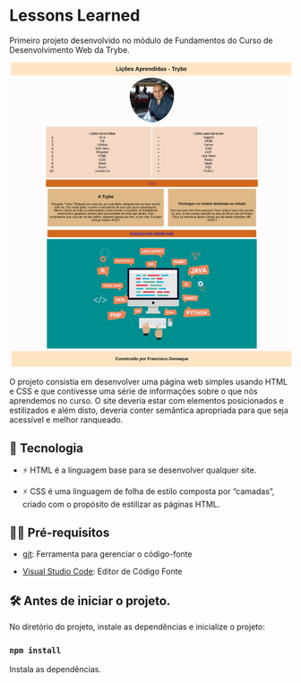 # Lessons Learned

Primeiro projeto desenvolvido no módulo de Fundamentos do Curso de Desenvolvimento Web da Trybe.

![preview](.github/preview.png)

O projeto consistia em desenvolver uma página web simples usando HTML e CSS e que contivesse uma série de informações sobre o que nós aprendemos no curso. O site deveria estar com elementos posicionados e estilizados e além disto, deveria conter semântica apropriada para que seja acessível e melhor ranqueado.

## 🚀 Tecnologia

- ⚡ HTML é a linguagem base para se desenvolver qualquer site. 

- ⚡ CSS é uma linguagem de folha de estilo composta por “camadas”, criado com o propósito de estilizar as páginas HTML.

## ✋🏻 Pré-requisitos

- [git](https://git-scm.com/downloads): Ferramenta para gerenciar o código-fonte

- [Visual Studio Code](https://code.visualstudio.com/): Editor de Código Fonte

## :hammer_and_wrench: Antes de iniciar o projeto.

No diretório do projeto, instale as dependências e inicialize o projeto:

### `npm install`

Instala as dependências.
